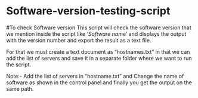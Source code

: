 # Software-version-testing-script
#To check Software version 
This script will check the software version that we mention inside the script like ‘*Software name*’ and displays the output with the version number and export the result as a text file.

For that we must create a text document as “hostnames.txt” in that we can add the list of servers and save it in a separate folder where we want to run the script.

Note:-
Add the list of servers in “hostname.txt” and Change the name of software as shown in the control panel and finally you get the output on the same path.
